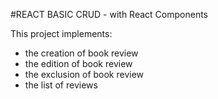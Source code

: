 #REACT BASIC CRUD - with React Components

This project implements:
- the creation of book review
- the edition of book review
- the exclusion of book review
- the list of reviews